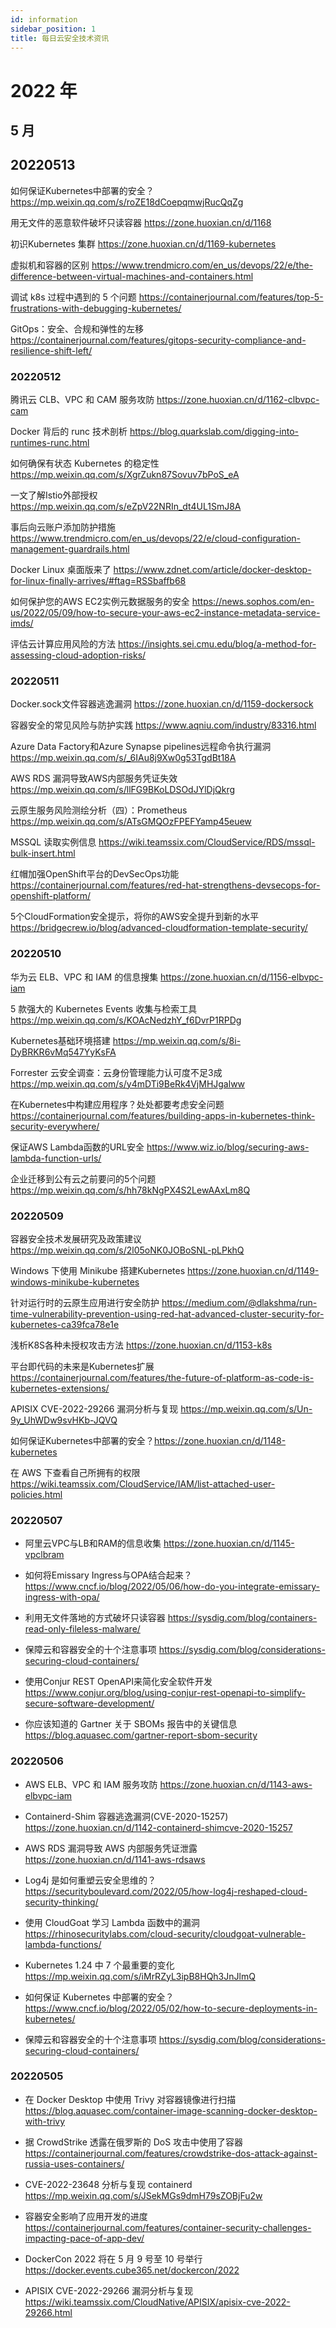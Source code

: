 ```yaml
---
id: information
sidebar_position: 1
title: 每日云安全技术资讯
---
```


# 2022 年

## 5 月

## 20220513

如何保证Kubernetes中部署的安全？https://mp.weixin.qq.com/s/roZE18dCoepqmwjRucQqZg

用无文件的恶意软件破坏只读容器 https://zone.huoxian.cn/d/1168

初识Kubernetes 集群 https://zone.huoxian.cn/d/1169-kubernetes

虚拟机和容器的区别 https://www.trendmicro.com/en_us/devops/22/e/the-difference-between-virtual-machines-and-containers.html

调试 k8s 过程中遇到的 5 个问题 https://containerjournal.com/features/top-5-frustrations-with-debugging-kubernetes/

GitOps：安全、合规和弹性的左移 https://containerjournal.com/features/gitops-security-compliance-and-resilience-shift-left/



### 20220512

腾讯云 CLB、VPC 和 CAM 服务攻防 https://zone.huoxian.cn/d/1162-clbvpc-cam

Docker 背后的 runc 技术剖析 https://blog.quarkslab.com/digging-into-runtimes-runc.html

如何确保有状态 Kubernetes 的稳定性 https://mp.weixin.qq.com/s/XgrZukn87Sovuv7bPoS_eA

一文了解Istio外部授权 https://mp.weixin.qq.com/s/eZpV22NRIn_dt4UL1SmJ8A

事后向云账户添加防护措施 https://www.trendmicro.com/en_us/devops/22/e/cloud-configuration-management-guardrails.html

Docker Linux 桌面版来了 https://www.zdnet.com/article/docker-desktop-for-linux-finally-arrives/#ftag=RSSbaffb68

如何保护您的AWS EC2实例元数据服务的安全 https://news.sophos.com/en-us/2022/05/09/how-to-secure-your-aws-ec2-instance-metadata-service-imds/

评估云计算应用风险的方法 https://insights.sei.cmu.edu/blog/a-method-for-assessing-cloud-adoption-risks/



### 20220511

Docker.sock文件容器逃逸漏洞 https://zone.huoxian.cn/d/1159-dockersock

容器安全的常见风险与防护实践 https://www.aqniu.com/industry/83316.html

Azure Data Factory和Azure Synapse pipelines远程命令执行漏洞 https://mp.weixin.qq.com/s/_6IAu8j9Xw0g53TgdBt18A

AWS RDS 漏洞导致AWS内部服务凭证失效 https://mp.weixin.qq.com/s/llFG9BKoLDSOdJYlDjQkrg

云原生服务风险测绘分析（四）：Prometheus https://mp.weixin.qq.com/s/ATsGMQOzFPEFYamp45euew

MSSQL 读取实例信息 https://wiki.teamssix.com/CloudService/RDS/mssql-bulk-insert.html

红帽加强OpenShift平台的DevSecOps功能 https://containerjournal.com/features/red-hat-strengthens-devsecops-for-openshift-platform/

5个CloudFormation安全提示，将你的AWS安全提升到新的水平 https://bridgecrew.io/blog/advanced-cloudformation-template-security/



### 20220510

华为云 ELB、VPC 和 IAM 的信息搜集 https://zone.huoxian.cn/d/1156-elbvpc-iam

5 款强大的 Kubernetes Events 收集与检索工具 https://mp.weixin.qq.com/s/KOAcNedzhY_f6DvrP1RPDg

Kubernetes基础环境搭建 https://mp.weixin.qq.com/s/8i-DyBRKR6vMq547YyKsFA

Forrester 云安全调查：云身份管理能力认可度不足3成 https://mp.weixin.qq.com/s/y4mDTi9BeRk4VjMHJgalww

在Kubernetes中构建应用程序？处处都要考虑安全问题 https://containerjournal.com/features/building-apps-in-kubernetes-think-security-everywhere/

保证AWS Lambda函数的URL安全 https://www.wiz.io/blog/securing-aws-lambda-function-urls/

企业迁移到公有云之前要问的5个问题 https://mp.weixin.qq.com/s/hh78kNgPX4S2LewAAxLm8Q



### 20220509

容器安全技术发展研究及政策建议 https://mp.weixin.qq.com/s/2l05oNK0JOBoSNL-pLPkhQ

Windows 下使用 Minikube 搭建Kubernetes https://zone.huoxian.cn/d/1149-windows-minikube-kubernetes

针对运行时的云原生应用进行安全防护 https://medium.com/@dlakshma/run-time-vulnerability-prevention-using-red-hat-advanced-cluster-security-for-kubernetes-ca39fca78e1e

浅析K8S各种未授权攻击方法 https://zone.huoxian.cn/d/1153-k8s

平台即代码的未来是Kubernetes扩展 https://containerjournal.com/features/the-future-of-platform-as-code-is-kubernetes-extensions/

APISIX CVE-2022-29266 漏洞分析与复现 https://mp.weixin.qq.com/s/Un-9y_UhWDw9svHKb-JQVQ

如何保证Kubernetes中部署的安全？https://zone.huoxian.cn/d/1148-kubernetes

在 AWS 下查看自己所拥有的权限 https://wiki.teamssix.com/CloudService/IAM/list-attached-user-policies.html



### 20220507

- 阿里云VPC与LB和RAM的信息收集 https://zone.huoxian.cn/d/1145-vpclbram

- 如何将Emissary Ingress与OPA结合起来？https://www.cncf.io/blog/2022/05/06/how-do-you-integrate-emissary-ingress-with-opa/

- 利用无文件落地的方式破坏只读容器 https://sysdig.com/blog/containers-read-only-fileless-malware/

- 保障云和容器安全的十个注意事项 https://sysdig.com/blog/considerations-securing-cloud-containers/

- 使用Conjur REST OpenAPI来简化安全软件开发 https://www.conjur.org/blog/using-conjur-rest-openapi-to-simplify-secure-software-development/

- 你应该知道的 Gartner 关于 SBOMs 报告中的关键信息 https://blog.aquasec.com/gartner-report-sbom-security



### 20220506

- AWS ELB、VPC 和 IAM 服务攻防 https://zone.huoxian.cn/d/1143-aws-elbvpc-iam

- Containerd-Shim 容器逃逸漏洞(CVE-2020-15257) https://zone.huoxian.cn/d/1142-containerd-shimcve-2020-15257

- AWS RDS 漏洞导致 AWS 内部服务凭证泄露 https://zone.huoxian.cn/d/1141-aws-rdsaws

- Log4j 是如何重塑云安全思维的？https://securityboulevard.com/2022/05/how-log4j-reshaped-cloud-security-thinking/

- 使用 CloudGoat 学习 Lambda 函数中的漏洞 https://rhinosecuritylabs.com/cloud-security/cloudgoat-vulnerable-lambda-functions/

- Kubernetes 1.24 中 7 个最重要的变化 https://mp.weixin.qq.com/s/iMrRZyL3ipB8HQh3JnJlmQ

- 如何保证 Kubernetes 中部署的安全？https://www.cncf.io/blog/2022/05/02/how-to-secure-deployments-in-kubernetes/

- 保障云和容器安全的十个注意事项 https://sysdig.com/blog/considerations-securing-cloud-containers/



### 20220505

- 在 Docker Desktop 中使用 Trivy 对容器镜像进行扫描 https://blog.aquasec.com/container-image-scanning-docker-desktop-with-trivy

- 据 CrowdStrike 透露在俄罗斯的 DoS 攻击中使用了容器 https://containerjournal.com/features/crowdstrike-dos-attack-against-russia-uses-containers/

- CVE-2022-23648 分析与复现 containerd https://mp.weixin.qq.com/s/JSekMGs9dmH79sZOBjFu2w

- 容器安全影响了应用开发的进度 https://containerjournal.com/features/container-security-challenges-impacting-pace-of-app-dev/

- DockerCon 2022 将在 5 月 9 号至 10 号举行 https://docker.events.cube365.net/dockercon/2022

- APISIX CVE-2022-29266 漏洞分析与复现 https://wiki.teamssix.com/CloudNative/APISIX/apisix-cve-2022-29266.html
